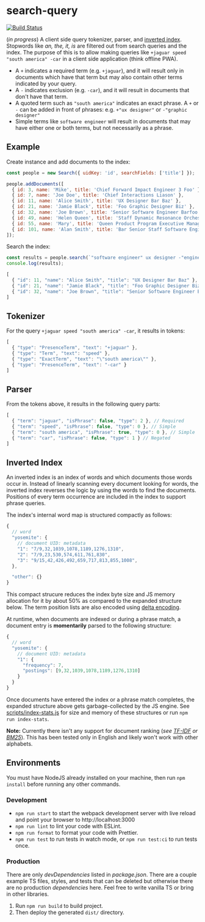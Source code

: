# search-query
[![Build Status](https://github.com/vasilionjea/webpack-frontend-template/actions/workflows/unit-tests.yml/badge.svg)](https://github.com/vasilionjea/webpack-frontend-template/actions/workflows/unit-tests.yml)

(_in progress_) A client side query tokenizer, parser, and [inverted index](https://en.wikipedia.org/wiki/Inverted_index). Stopwords like _an, the, it, is_ are filtered out from search queries and the index. The purpose of this is to allow making queries like `+jaguar speed "south america" -car` in a client side application (think offline PWA).

* A `+` indicates a required term (e.g. `+jaguar`), and it will result only in documents which have that term but may also contain other terms indicated by your query. 
* A `-` indicates exclusion (e.g. `-car`), and it will result in documents that don't have that term. 
* A quoted term such as `"south america"` indicates an exact phrase. A `+` or `-` can be added in front of phrases: e.g. `+"ux designer"` or `-"graphic designer"`
* Simple terms like `software engineer` will result in documents that may have either one or both terms, but not necessarily as a phrase.

## Example
Create instance and add documents to the index:
```js
const people = new Search({ uidKey: 'id', searchFields: ['title'] });

people.addDocuments([
  { id: 3, name: 'Mike', title: 'Chief Forward Impact Engineer 3 Foo' },
  { id: 7, name: 'Joe Doe', title: 'Chief Interactions Liason' },
  { id: 11, name: 'Alice Smith', title: 'UX Designer Bar Baz' },
  { id: 21, name: 'Jamie Black', title: 'Foo Graphic Designer Biz' },
  { id: 32, name: 'Joe Brown', title: 'Senior Software Engineer Barfoo' },
  { id: 49, name: 'Helen Queen', title: 'Staff Dynamic Resonance Orchestrator Foo' },
  { id: 55, name: 'Mary', title: 'Queen Product Program Executive Manager Foo' },
  { id: 101, name: 'Alan Smith', title: 'Bar Senior Staff Software Engineer 3 Foobar' },
]);
```
Search the index:
```js
const results = people.search(`"software engineer" ux designer -"engineer 3"`);
console.log(results);
```
```js 
[
  { "id": 11, "name": "Alice Smith", "title": "UX Designer Bar Baz" },
  { "id": 21, "name": "Jamie Black", "title": "Foo Graphic Designer Biz"},
  { "id": 32, "name": "Joe Brown", "title": "Senior Software Engineer Barfoo" }
]
```

## Tokenizer 
For the query `+jaguar speed "south america" -car`, it results in tokens:
```js
[
  { "type": "PresenceTerm", "text": "+jaguar" },
  { "type": "Term", "text": "speed" },
  { "type": "ExactTerm", "text": "\"south america\"" },
  { "type": "PresenceTerm", "text": "-car" }
]
```
## Parser
From the tokens above, it results in the following query parts:
```js
[
  { "term": "jaguar", "isPhrase": false, "type": 2 }, // Required
  { "term": "speed", "isPhrase": false, "type": 0 }, // Simple
  { "term": "south america", "isPhrase": true, "type": 0 }, // Simple
  { "term": "car", "isPhrase": false, "type": 1 } // Negated
]
```

## Inverted Index
An inverted index is an index of words and which documents those words occur in. Instead of linearly scanning every document looking for words, the inverted index reverses the logic by using the words to find the documents. Positions of every term occurrence are included in the index to support phrase queries. 

The index's internal word map is structured compactly as follows:
```js
{
  // word
  "yosemite": { 
    // document UID: metadata
    "1": "7/9,32,1039,1078,1189,1276,1310",
    "2": "7/9,23,530,574,611,761,830",
    "3": "9/15,42,426,492,659,717,813,855,1008",
  },

  "other": {}
}
```
This compact strucure reduces the index byte size and JS memory allocation for it by about 50% as compared to the expanded structure below. The term position lists are also encoded using [delta encoding](https://en.wikipedia.org/wiki/Delta_encoding). 

At runtime, when documents are indexed or during a phrase match, a document entry is **momentarily** parsed to the following structure:
```js
{
  // word
  "yosemite": {
    // document UID: metadata
    "1": {
      "frequency": 7,
      "postings": [9,32,1039,1078,1189,1276,1310]
    }
  }
}
```
Once documents have entered the index or a phrase match completes, the expanded structure above gets garbage-collected by the JS engine. See [scripts/index-stats.js](https://github.com/vasilionjea/search-query/blob/main/scripts/index-stats.js) for size and memory of these structures or run `npm run index-stats`.

**Note:** Currently there isn't any support for document ranking (_see [TF-IDF](https://en.wikipedia.org/wiki/Tf%E2%80%93idf) or [BM25](https://en.wikipedia.org/wiki/Okapi_BM25)_). This has been tested only in English and likely won't work with other alphabets.

## Environments
You must have NodeJS already installed on your machine, then run `npm install` before running any other commands.

### Development 
* `npm run start` to start the webpack development server with live reload and point your browser to http://localhost:3000
* `npm run lint` to lint your code with ESLint.
* `npm run format` to format your code with Prettier.
* `npm run test` to run tests in watch mode, or `npm run test:ci` to run tests once.

### Production
There are only _devDependencies_ listed in _package.json_. There are a couple example TS files, styles, and tests that can be deleted but otherwise there are no production _dependencies_ here. Feel free to write vanilla TS or bring in other libraries.

1. Run `npm run build` to build project.
2. Then deploy the generated `dist/` directory.

